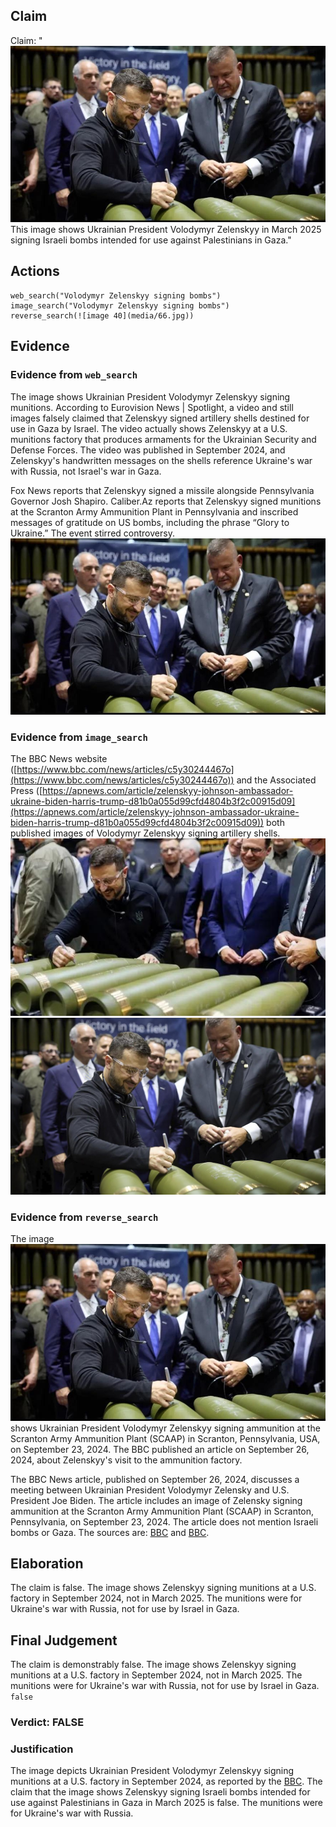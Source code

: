 ## Claim
Claim: "![image 40](media/66.jpg) This image shows Ukrainian President Volodymyr Zelenskyy in March 2025 signing Israeli bombs intended for use against Palestinians in Gaza."

## Actions
```
web_search("Volodymyr Zelenskyy signing bombs")
image_search("Volodymyr Zelenskyy signing bombs")
reverse_search(![image 40](media/66.jpg))
```

## Evidence
### Evidence from `web_search`
The image shows Ukrainian President Volodymyr Zelenskyy signing munitions. According to Eurovision News | Spotlight, a video and still images falsely claimed that Zelenskyy signed artillery shells destined for use in Gaza by Israel. The video actually shows Zelenskyy at a U.S. munitions factory that produces armaments for the Ukrainian Security and Defense Forces. The video was published in September 2024, and Zelenskyy's handwritten messages on the shells reference Ukraine's war with Russia, not Israel's war in Gaza.

Fox News reports that Zelenskyy signed a missile alongside Pennsylvania Governor Josh Shapiro. Caliber.Az reports that Zelenskyy signed munitions at the Scranton Army Ammunition Plant in Pennsylvania and inscribed messages of gratitude on US bombs, including the phrase “Glory to Ukraine.” The event stirred controversy. ![image 40](media/66.jpg)


### Evidence from `image_search`
The BBC News website ([https://www.bbc.com/news/articles/c5y30244467o](https://www.bbc.com/news/articles/c5y30244467o)) and the Associated Press ([https://apnews.com/article/zelenskyy-johnson-ambassador-ukraine-biden-harris-trump-d81b0a055d99cfd4804b3f2c00915d09](https://apnews.com/article/zelenskyy-johnson-ambassador-ukraine-biden-harris-trump-d81b0a055d99cfd4804b3f2c00915d09)) both published images of Volodymyr Zelenskyy signing artillery shells. ![image 4424](media/2025-08-23_00-59-1755910773-927313.jpg) ![image 4426](media/2025-08-23_00-59-1755910774-440436.jpg)



### Evidence from `reverse_search`
The image ![image 40](media/66.jpg) shows Ukrainian President Volodymyr Zelenskyy signing ammunition at the Scranton Army Ammunition Plant (SCAAP) in Scranton, Pennsylvania, USA, on September 23, 2024. The BBC published an article on September 26, 2024, about Zelenskyy's visit to the ammunition factory.

The BBC News article, published on September 26, 2024, discusses a meeting between Ukrainian President Volodymyr Zelensky and U.S. President Joe Biden. The article includes an image of Zelensky signing ammunition at the Scranton Army Ammunition Plant (SCAAP) in Scranton, Pennsylvania, on September 23, 2024. The article does not mention Israeli bombs or Gaza.
The sources are: [BBC](https://www.bbc.co.uk/news/articles/c80rkv0k4j8o) and [BBC](https://www.bbc.com/news/articles/c80rkv0k4j8o).


## Elaboration
The claim is false. The image shows Zelenskyy signing munitions at a U.S. factory in September 2024, not in March 2025. The munitions were for Ukraine's war with Russia, not for use by Israel in Gaza.


## Final Judgement
The claim is demonstrably false. The image shows Zelenskyy signing munitions at a U.S. factory in September 2024, not in March 2025. The munitions were for Ukraine's war with Russia, not for use by Israel in Gaza. `false`

### Verdict: FALSE

### Justification
The image depicts Ukrainian President Volodymyr Zelenskyy signing munitions at a U.S. factory in September 2024, as reported by the [BBC](https://www.bbc.co.uk/news/articles/c80rkv0k4j8o). The claim that the image shows Zelenskyy signing Israeli bombs intended for use against Palestinians in Gaza in March 2025 is false. The munitions were for Ukraine's war with Russia.
